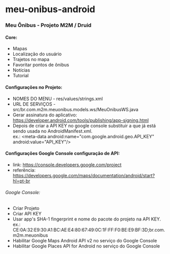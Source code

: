 # meu-onibus-android
### Meu Ônibus - Projeto M2M / Druid
#### Core:
* Mapas 
* Localização do usuário
* Trajetos no mapa
* Favoritar pontos de ônibus
* Notícias
* Tutorial

#### Configurações no Projeto:
* NOMES DO MENU  - res/values/strings.xml
* URL DE SERVIÇOS - src/br.com.m2m.meuonibus.models.ws/MeuOnibusWS.java
* Gerar assinatura do aplicativo: https://developer.android.com/tools/publishing/app-signing.html
* Depois de criar a API KEY no google console substituir a que já está sendo usada no AndroidManifest.xml.<br>
ex.: \<meta-data
    android:name="com.google.android.geo.API_KEY"
    android:value="API_KEY"/\>

#### Configurações Google Console configuração de API:
* link: https://console.developers.google.com/project
* referência: https://developers.google.com/maps/documentation/android/start?hl=pt-br

###### Google Console:
* Criar Projeto 
* Criar API KEY
* Usar app's SHA-1 fingerprint e nome do pacote do projeto na API KEY.<br>
ex.: CE:0A:32:E9:30:A1:BC:AE:E4:80:67:49:0C:1F:FF:F0:BE:E9:BF:3D;br.com.m2m.meuonibus
* Habilitar Google Maps Android API v2 no serviço do Google Console
* Habilitar Google Places API for Android no serviço do Google Console



